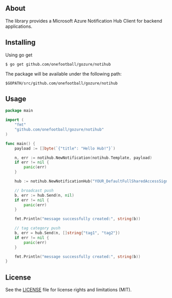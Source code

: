 About
-----

The library provides a Microsoft Azure Notification Hub Client for backend applications.

Installing
----------

Using go get

```
$ go get github.com/onefootball/gozure/notihub
```

The package will be available under the following path:

```
$GOPATH/src/github.com/onefootball/gozure/notihub
```

Usage
-----

```go
package main

import (
    "fmt"
    "github.com/onefootball/gozure/notihub"
)

func main() {
    payload := []byte(`{"title": "Hello Hub!"}`)

    n, err := notihub.NewNotification(notihub.Template, payload)
    if err != nil {
        panic(err)
    }

    hub := notihub.NewNotificationHub("YOUR_DefaultFullSharedAccessSignature", "YOUR_HubPath")

    // broadcast push
    b, err := hub.Send(n, nil)
    if err != nil {
        panic(err)
    }

    fmt.Println("message successfully created:", string(b))

    // tag category push
    b, err = hub.Send(n, []string{"tag1", "tag2"})
    if err != nil {
        panic(err)
    }

    fmt.Println("message successfully created:", string(b))
}
```

License
-------
See the [LICENSE](LICENSE.txt) file for license rights and limitations (MIT).